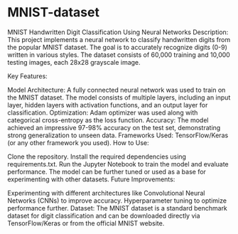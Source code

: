 # MNIST-dataset
MNIST Handwritten Digit Classification Using Neural Networks
Description: This project implements a neural network to classify handwritten digits from the popular MNIST dataset. The goal is to accurately recognize digits (0-9) written in various styles. The dataset consists of 60,000 training and 10,000 testing images, each 28x28 grayscale image.

Key Features:

Model Architecture: A fully connected neural network was used to train on the MNIST dataset. The model consists of multiple layers, including an input layer, hidden layers with activation functions, and an output layer for classification.
Optimization: Adam optimizer was used along with categorical cross-entropy as the loss function.
Accuracy: The model achieved an impressive 97-98% accuracy on the test set, demonstrating strong generalization to unseen data.
Frameworks Used: TensorFlow/Keras (or any other framework you used).
How to Use:

Clone the repository.
Install the required dependencies using requirements.txt.
Run the Jupyter Notebook to train the model and evaluate performance.
The model can be further tuned or used as a base for experimenting with other datasets.
Future Improvements:

Experimenting with different architectures like Convolutional Neural Networks (CNNs) to improve accuracy.
Hyperparameter tuning to optimize performance further.
Dataset: The MNIST dataset is a standard benchmark dataset for digit classification and can be downloaded directly via TensorFlow/Keras or from the official MNIST website.
